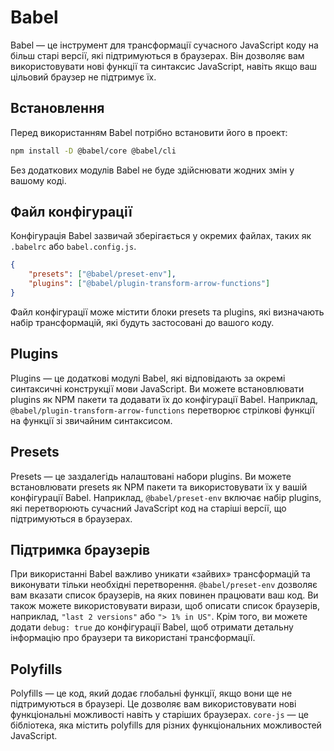 # Babel

Babel — це інструмент для трансформації сучасного JavaScript коду на більш старі версії, які підтримуються в браузерах. Він дозволяє вам використовувати нові функції та синтаксис JavaScript, навіть якщо ваш цільовий браузер не підтримує їх.

## Встановлення

Перед використанням Babel потрібно встановити його в проект:

```bash
npm install -D @babel/core @babel/cli
```

Без додаткових модулів Babel не буде здійснювати жодних змін у вашому коді.

## Файл конфігурації

Конфігурація Babel зазвичай зберігається у окремих файлах, таких як `.babelrc` або `babel.config.js`.

```json
{
    "presets": ["@babel/preset-env"],
    "plugins": ["@babel/plugin-transform-arrow-functions"]
}
```

Файл конфігурації може містити блоки presets та plugins, які визначають набір трансформацій, які будуть застосовані до вашого коду.

## Plugins

Plugins — це додаткові модулі Babel, які відповідають за окремі синтаксичні конструкції мови JavaScript. Ви можете встановлювати plugins як NPM пакети та додавати їх до конфігурації Babel. Наприклад, `@babel/plugin-transform-arrow-functions` перетворює стрілкові функції на функції зі звичайним синтаксисом.

## Presets

Presets — це заздалегідь налаштовані набори plugins. Ви можете встановлювати presets як NPM пакети та використовувати їх у вашій конфігурації Babel. Наприклад, `@babel/preset-env` включає набір plugins, які перетворюють сучасний JavaScript код на старіші версії, що підтримуються в браузерах.

## Підтримка браузерів

При використанні Babel важливо уникати «зайвих» трансформацій та виконувати тільки необхідні перетворення. `@babel/preset-env` дозволяє вам вказати список браузерів, на яких повинен працювати ваш код. Ви також можете використовувати вирази, щоб описати список браузерів, наприклад, `"last 2 versions"` або `"> 1% in US"`. Крім того, ви можете додати `debug: true` до конфігурації Babel, щоб отримати детальну інформацію про браузери та використані трансформації.

## Polyfills

Polyfills — це код, який додає глобальні функції, якщо вони ще не підтримуються в браузері. Це дозволяє вам використовувати нові функціональні можливості навіть у старіших браузерах. `core-js` — це бібліотека, яка містить polyfills для різних функціональних можливостей JavaScript.
